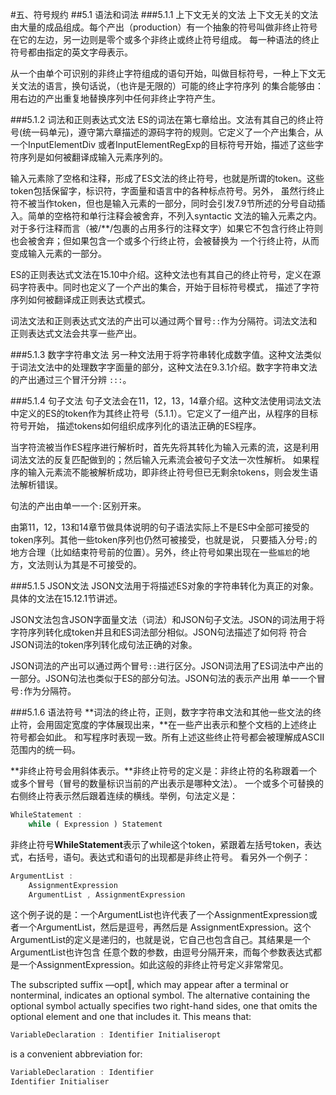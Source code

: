 #五、符号规约
##5.1 语法和词法
###5.1.1 上下文无关的文法
上下文无关的文法由大量的成品组成。每个产出（production）有一个抽象的符号叫做非终止符号在它的左边，另一边则是零个或多个非终止或终止符号组成。
每一种语法的终止符号都由指定的英文字母表示。

从一个由单个可识别的非终止字符组成的语句开始，叫做目标符号，一种上下文无关文法的语言，换句话说，（也许是无限的）可能的终止字符序列
的集合能够由：用右边的产出重复地替换序列中任何非终止字符产生。

###5.1.2 词法和正则表达式文法
ES的词法在第七章给出。文法有其自己的终止符号(统一码单元)，遵守第六章描述的源码字符的规则。它定义了一个产出集合，从一个InputElementDiv
或者InputElementRegExp的目标符号开始，描述了这些字符序列是如何被翻译成输入元素序列的。

输入元素除了空格和注释，形成了ES文法的终止符号，也就是所谓的token。这些token包括保留字，标识符，字面量和语言中的各种标点符号。另外，
虽然行终止符不被当作token，但也是输入元素的一部分，同时会引发7.9节所述的分号自动插入。简单的空格符和单行注释会被舍弃，不列入syntactic
文法的输入元素之内。对于多行注释而言（被/**/包裹的占用多行的注释文字）如果它不包含行终止符则也会被舍弃；但如果包含一个或多个行终止符，会被替换为
一个行终止符，从而变成输入元素的一部分。

ES的正则表达式文法在15.10中介绍。这种文法也有其自己的终止符号，定义在源码字符表中。同时也定义了一个产出的集合，开始于目标符号模式，
描述了字符序列如何被翻译成正则表达式模式。

词法文法和正则表达式文法的产出可以通过两个冒号`::`作为分隔符。词法文法和正则表达式文法会共享一些产出。

###5.1.3 数字字符串文法
另一种文法用于将字符串转化成数字值。这种文法类似于词法文法中的处理数字字面量的部分，这种文法在9.3.1介绍。数字字符串文法的产出通过三个冒汗分辨
`:::`。

###5.1.4 句子文法
句子文法会在11，12，13，14章介绍。这种文法使用词法文法中定义的ES的token作为其终止符号（5.1.1）。它定义了一组产出，从程序的目标符号开始，
描述tokens如何组织成序列化的语法正确的ES程序。

当字符流被当作ES程序进行解析时，首先先将其转化为输入元素的流，这是利用词法文法的反复匹配做到的；然后输入元素流会被句子文法一次性解析。
如果程序的输入元素流不能被解析成功，即非终止符号但已无剩余tokens，则会发生语法解析错误。

句法的产出由单一一个`:`区别开来。

由第11，12，13和14章节做具体说明的句子语法实际上不是ES中全部可接受的token序列。其他一些token序列也仍然可被接受，也就是说，
只要插入分号`;`的地方合理（比如结束符号前的位置）。另外，终止符号如果出现在一些`尴尬`的地方，文法则认为其是不可接受的。

###5.1.5 JSON文法
JSON文法用于将描述ES对象的字符串转化为真正的对象。具体的文法在15.12.1节讲述。

JSON文法包含JSON字面量文法（词法）和JSON句子文法。JSON的词法用于将字符序列转化成token并且和ES词法部分相似。JSON句法描述了如何将
符合JSON词法的token序列转化成句法正确的对象。

JSON词法的产出可以通过两个冒号`::`进行区分。JSON词法用了ES词法中产出的一部分。JSON句法也类似于ES的部分句法。JSON句法的表示产出用
单一一个冒号`:`作为分隔符。

###5.1.6 语法符号
**词法的终止符，正则，数字字符串文法和其他一些文法的终止符，会用固定宽度的字体展现出来，**在一些产出表示和整个文档的上述终止符号都会如此。
和写程序时表现一致。所有上述这些终止符号都会被理解成ASCII范围内的统一码。

**非终止符号会用斜体表示。**非终止符号的定义是：非终止符的名称跟着一个或多个冒号（冒号的数量标识当前的产出表示是哪种文法）。
一个或多个可替换的右侧终止符表示然后跟着连续的横线。举例，句法定义是：
```javascript
WhileStatement :
    while ( Expression ) Statement
```
非终止符号**WhileStatement**表示了while这个token，紧跟着左括号token，表达式，右括号，语句。表达式和语句的出现都是非终止符号。
看另外一个例子：
```javascript
ArgumentList :
    AssignmentExpression
    ArgumentList , AssignmentExpression
```
这个例子说的是：一个ArgumentList也许代表了一个AssignmentExpression或者一个ArgumentList，然后是逗号，再然后是
AssignmentExpression。这个ArgumentList的定义是递归的，也就是说，它自己也包含自己。其结果是一个ArgumentList也许包含
任意个数的参数，由逗号分隔开来，而每个参数表达式都是一个AssignmentExpression。如此这般的非终止符号定义非常常见。

The subscripted suffix ―opt‖, which may appear after a terminal or nonterminal, indicates an optional symbol.
The alternative containing the optional symbol actually specifies two right-hand sides, one that omits the
optional element and one that includes it. This means that:
```javascript
VariableDeclaration : Identifier Initialiseropt
```
is a convenient abbreviation for:
```javascript
VariableDeclaration : Identifier
Identifier Initialiser
```